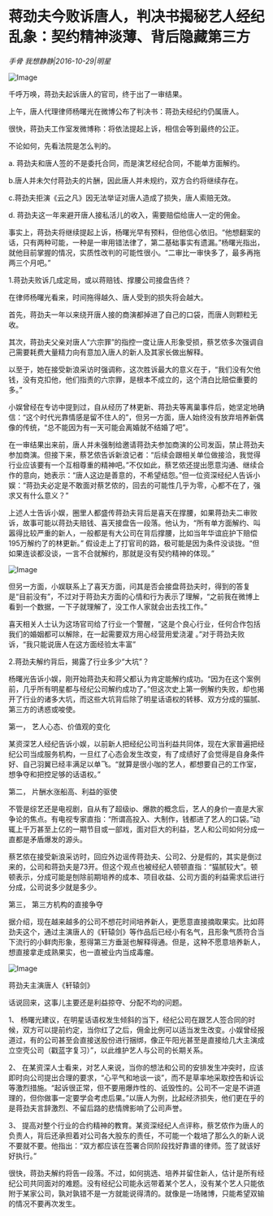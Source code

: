 # 蒋劲夫今败诉唐人，判决书揭秘艺人经纪乱象：契约精神淡薄、背后隐藏第三方

*手骨 我想静静|2016-10-29|明星*

![Image](http://static.ylzbl.com/uploads/ueditor/php/upload/image/20170911/1505116551323971.jpeg)

千呼万唤，蒋劲夫起诉唐人的官司，终于出了一审结果。

上午，唐人代理律师杨曙光在微博公布了判决书：蒋劲夫经纪约仍属唐人。

很快，蒋劲夫工作室发微博称：将依法提起上诉，相信会等到最终的公正。

不论如何，先看法院是怎么判的。

a. 蒋劲夫和唐人签的不是委托合同，而是演艺经纪合同，不能单方面解约。

b.唐人并未欠付蒋劲夫的片酬，因此唐人并未规约，双方合约将继续存在。

c.蒋劲夫拒演《云之凡》因无法举证对唐人造成了损失，唐人索赔无效。

d. 蒋劲夫这一年来避开唐人接私活儿的收入，需要赔偿给唐人一定的佣金。

事实上，蒋劲夫将继续提起上诉，杨曙光早有预料，但他信心依旧。“他想翻案的话，只有两种可能，一种是一审用错法律了，第二基础事实有遗漏。”杨曙光指出，就他目前掌握的情况，实质性改判的可能性很小。“二审比一审快多了，最多再拖两三个月吧。”

1.蒋劲夫败诉几成定局，或以蒋赔钱、撑腰公司接盘告终？

在律师杨曙光看来，时间拖得越久、唐人受到的损失将会越大。

首先，蒋劲夫一年以来绕开唐人接的商演都掉进了自己的口袋，而唐人则颗粒无收。

其次，蒋劲夫父亲对唐人“六宗罪”的指控一度让唐人形象受损，蔡艺侬多次强调自己需要耗费大量精力向有意加入唐人的新人及其家长做出解释。

以至于，她在接受新浪采访时强调称，这次胜诉最大的意义在于，“我们没有欠他钱，没有克扣他，他们指责的六宗罪，是根本不成立的，这个清白比赔偿重要的多。”

小娱曾经在专访中提到过，自从经历了林更新、蒋劲夫等离巢事件后，她坚定地确信：“这个时代光靠情感是留不住人的”，但另一方面，唐人始终没有放弃培养新偶像的传统，“总不能因为有一天可能会离婚就不结婚了吧”。

在一审结果出来前，唐人并未强制给邀请蒋劲夫参加商演的公司发函，禁止蒋劲夫参加商演。但接下来，蔡艺侬告诉新浪记者：“后续会跟相关单位做接洽，我觉得行业应该要有一个互相尊重的精神吧。”不仅如此，蔡艺侬还提出愿意沟通、继续合作的意向，她表示：“唐人这边是善意的，不希望结怨。”但一位资深经纪人告诉小娱：“蒋劲夫必定是不敢面对蔡艺侬的，回去的可能性几乎为零，心都不在了，强求又有什么意义？”

上述人士告诉小娱，圈里人都盛传蒋劲夫背后是喜天在撑腰，如果蒋劲夫二审败诉，故事可能以蒋劲夫赔钱、喜天接盘告一段落。他认为，“所有单方面解约、叫嚣得比较严重的新人，一般都是有大公司在背后撑腰，比如当年华谊庇护下赔偿195万解约了的林更新。” 假设走上了打官司的路，极可能是因为条件没谈拢。“但如果连谈都没谈，一言不合就解约，那就是没有契约精神的体现。”

![Image](http://p3.pstatp.com/large/39b900040fbcab02ad1c)

但另一方面，小娱联系上了喜天方面，问其是否会接盘蒋劲夫时，得到的答复是“目前没有”，不过对于蒋劲夫方面的心情和行为表示了理解，“之前我在微博上看到一个数据，一下子就理解了，没工作人家就会出去找工作。”

喜天相关人士认为这场官司给了行业一个警醒，“这是个良心行业，任何合作包括我们的婚姻都可以解除，在一起需要双方用心经营用爱浇灌 。”对于蒋劲夫败诉，“我只能说唐人在这方面经验太丰富”

2.蒋劲夫解约背后，揭露了行业多少“大坑”？

杨曙光告诉小娱，刚开始蒋劲夫和蒋父都认为肯定能解约成功。“因为在这个案例前，几乎所有明星都与经纪公司解约成功了。”但这次史上第一例解约失败，却也揭开了行业的诸多大坑，而这些大坑背后除了明星话语权的转移、双方分成的猫腻、第三方的诱惑或唆使。

第一， 艺人心态、价值观的变化

某资深艺人经纪告诉小娱，以前新人把经纪公司当利益共同体，现在大家普遍把经纪公司当成服务机构，一旦红了心态会发生改变，有了成绩好了会觉得是自身条件好、自己羽翼已经丰满足以单飞。“就算是很小咖的艺人，都想要自己的工作室，想争夺和把控足够的话语权。”

第二， 片酬水涨船高、利益的驱使

不管是综艺还是电视剧，自从有了超级ip、爆款的概念后，艺人的身价一直是大家争论的焦点。有电视专家直指：“所谓高投入、大制作，钱都进了艺人的口袋。”动辄上千万甚至上亿的一期节目或一部戏，面对巨大的利益，艺人和公司如何分成一直都是矛盾爆发的源头。

蔡艺侬在接受新浪采访时，回应外边谣传蒋劲夫、公司2、分是假的，其实是倒过来的，公司和蒋劲夫是73开。但这个观点也被经纪人顿顿直指：“猫腻较大”。顿顿表示，分成可能是刨除前期培养的成本、项目收益、公司方面的利益需求后进行分成，公司说多少就是多少。

第三， 第三方机构的直接争夺

据介绍，现在越来越多的公司不想花时间培养新人，更愿意直接摘取果实。比如蒋劲夫这个，通过主演唐人的《轩辕剑》等作品后已经小有名气，且形象气质符合当下流行的小鲜肉形象，惹得第三方垂涎也解释得通。但是，这种不愿意培养新人，想直接拿走成熟果实，也一直被业内当成毒瘤。

![Image](http://p3.pstatp.com/large/39f600024c4d3bfc864b)

蒋劲夫主演唐人《轩辕剑》

话说回来，这事儿主要还是利益掠夺、分配不均的问题。

1、 杨曙光建议，在明星话语权发生倾斜的当下，经纪公司在跟艺人签合同的时候，双方可以提前约定，当你红了之后，佣金比例可以适当发生改变。小娱曾经报道过，有的公司甚至会直接送股份进行捆绑，像正午阳光甚至是直接给几大主演成立空壳公司（戳蓝字复习）”，以此维护艺人与公司的长期关系。

2、 在某资深人士看来，对艺人来说，当你的想法和公司的安排发生冲突时，应该即时向公司提出合理的要求，“心平气和地谈一谈”，而不是草率地采取控告和诉讼等激烈措施。“起诉很正常，但不要用爆炸性的、诋毁性的。公司不一定是不讲道理的，但你做事一定要学会考虑后果。”以唐人为例，比起经济损失，他们更在乎的是蒋劲夫言辞激烈、不留后路的悲情牌影响了公司声誉。

3、 提高对整个行业的合约精神的教育。某资深经纪人点评称，蔡艺侬作为唐人的负责人，背后还承担着对公司各大股东的责任，不可能一个栽培了那么久的新人说不要就不要。他指出：“双方都应该在签署合同阶段找好靠谱的律师。签了就该好好执行。”

很快，蒋劲夫解约将告一段落。不过，如何挑选、培养并留住新人，估计是所有经纪公司共同面对的难题。没有经纪公司能永远带着某个艺人，没有某个艺人只能依附于某家公司，孰对孰错不是一方就能说得清的。就像是一场赌博，只能希望双输的情况不要再次发生。

